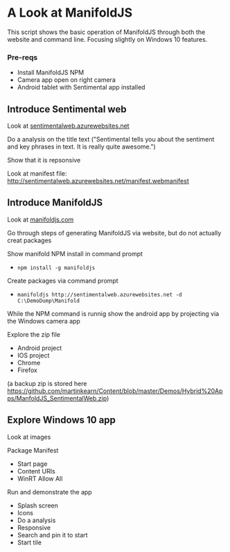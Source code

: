 
# A Look at ManifoldJS
This script shows the basic operation of ManifoldJS through both the website and command line. Focusing slightly on Windows 10 features.

### Pre-reqs
* Install ManifoldJS NPM
* Camera app open on right camera
* Android tablet with Sentimental app installed

## Introduce Sentimental web
Look at [sentimentalweb.azurewebsites.net](http://sentimentalweb.azurewebsites.net/)

Do a analysis on the title text ("Sentimental tells you about the sentiment and key phrases in text. It is really quite awesome.")

Show that it is repsonsive

Look at manifest file: http://sentimentalweb.azurewebsites.net/manifest.webmanifest

## Introduce ManifoldJS
Look at [manifoldjs.com](http://manifoldjs.com/)

Go through steps of generating ManifoldJS via website, but do not actually creat packages

Show manifold NPM install in command prompt 
* `npm install -g manifoldjs`

Create packages via command prompt 
* `manifoldjs http://sentimentalweb.azurewebsites.net -d C:\DemoDump\Manifold`

While the NPM command is runnig show the android app by projecting via the Windows camera app

Explore the zip file
* Android project
* IOS project
* Chrome
* Firefox

(a backup zip is stored here https://github.com/martinkearn/Content/blob/master/Demos/Hybrid%20Apps/ManfoldJS_SentimentalWeb.zip)

## Explore Windows 10 app
Look at images

Package Manifest
* Start page
* Content URIs
* WinRT Allow All

Run and demonstrate the app
* Splash screen
* Icons
* Do a analysis
* Responsive
* Search and pin it to start
* Start tile
